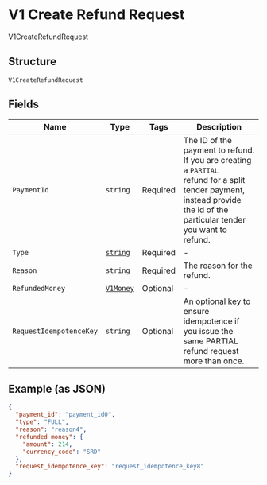 
# V1 Create Refund Request

V1CreateRefundRequest

## Structure

`V1CreateRefundRequest`

## Fields

| Name | Type | Tags | Description |
|  --- | --- | --- | --- |
| `PaymentId` | `string` | Required | The ID of the payment to refund. If you are creating a `PARTIAL`<br>refund for a split tender payment, instead provide the id of the<br>particular tender you want to refund. |
| `Type` | [`string`](../../doc/models/v1-create-refund-request-type.md) | Required | - |
| `Reason` | `string` | Required | The reason for the refund. |
| `RefundedMoney` | [`V1Money`](../../doc/models/v1-money.md) | Optional | - |
| `RequestIdempotenceKey` | `string` | Optional | An optional key to ensure idempotence if you issue the same PARTIAL refund request more than once. |

## Example (as JSON)

```json
{
  "payment_id": "payment_id0",
  "type": "FULL",
  "reason": "reason4",
  "refunded_money": {
    "amount": 214,
    "currency_code": "SRD"
  },
  "request_idempotence_key": "request_idempotence_key8"
}
```

